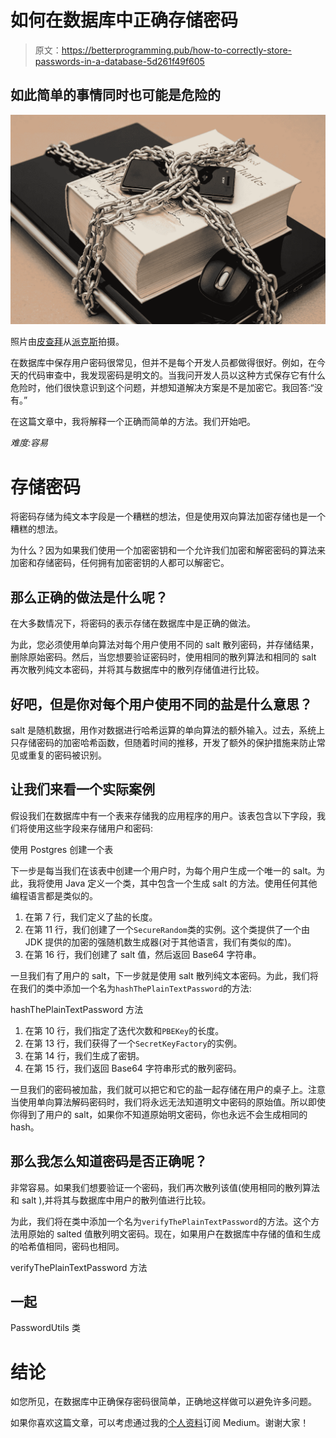# 如何在数据库中正确存储密码

> 原文：<https://betterprogramming.pub/how-to-correctly-store-passwords-in-a-database-5d261f49f605>

## 如此简单的事情同时也可能是危险的

![](img/1deb1e3da5b939ed882e05ab2be85b8c.png)

照片由[皮查拜](https://www.pexels.com/@pixabay?utm_content=attributionCopyText&utm_medium=referral&utm_source=pexels)从[派克斯](https://www.pexels.com/photo/black-android-smartphone-on-top-of-white-book-39584/?utm_content=attributionCopyText&utm_medium=referral&utm_source=pexels)拍摄。

在数据库中保存用户密码很常见，但并不是每个开发人员都做得很好。例如，在今天的代码审查中，我发现密码是明文的。当我问开发人员以这种方式保存它有什么危险时，他们很快意识到这个问题，并想知道解决方案是不是加密它。我回答:“没有。”

在这篇文章中，我将解释一个正确而简单的方法。我们开始吧。

*难度:容易*

# 存储密码

将密码存储为纯文本字段是一个糟糕的想法，但是使用双向算法加密存储也是一个糟糕的想法。

为什么？因为如果我们使用一个加密密钥和一个允许我们加密和解密密码的算法来加密和存储密码，任何拥有加密密钥的人都可以解密它。

## 那么正确的做法是什么呢？

在大多数情况下，将密码的表示存储在数据库中是正确的做法。

为此，您必须使用单向算法对每个用户使用不同的 salt 散列密码，并存储结果，删除原始密码。然后，当您想要验证密码时，使用相同的散列算法和相同的 salt 再次散列纯文本密码，并将其与数据库中的散列存储值进行比较。

## 好吧，但是你对每个用户使用不同的盐是什么意思？

salt 是随机数据，用作对数据进行哈希运算的单向算法的额外输入。过去，系统上只存储密码的加密哈希函数，但随着时间的推移，开发了额外的保护措施来防止常见或重复的密码被识别。

## 让我们来看一个实际案例

假设我们在数据库中有一个表来存储我的应用程序的用户。该表包含以下字段，我们将使用这些字段来存储用户和密码:

使用 Postgres 创建一个表

下一步是每当我们在该表中创建一个用户时，为每个用户生成一个唯一的 salt。为此，我将使用 Java 定义一个类，其中包含一个生成 salt 的方法。使用任何其他编程语言都是类似的。

1.  在第 7 行，我们定义了盐的长度。
2.  在第 11 行，我们创建了一个`SecureRandom`类的实例。这个类提供了一个由 JDK 提供的加密的强随机数生成器(对于其他语言，我们有类似的库)。
3.  在第 16 行，我们创建了 salt 值，然后返回 Base64 字符串。

一旦我们有了用户的 salt，下一步就是使用 salt 散列纯文本密码。为此，我们将在我们的类中添加一个名为`hashThePlainTextPassword`的方法:

hashThePlainTextPassword 方法

1.  在第 10 行，我们指定了迭代次数和`PBEKey`的长度。
2.  在第 13 行，我们获得了一个`SecretKeyFactory`的实例。
3.  在第 14 行，我们生成了密钥。
4.  在第 15 行，我们返回 Base64 字符串形式的散列密码。

一旦我们的密码被加盐，我们就可以把它和它的盐一起存储在用户的桌子上。注意当使用单向算法解码密码时，我们将永远无法知道明文中密码的原始值。所以即使你得到了用户的 salt，如果你不知道原始明文密码，你也永远不会生成相同的 hash。

## 那么我怎么知道密码是否正确呢？

非常容易。如果我们想要验证一个密码，我们再次散列该值(使用相同的散列算法和 salt ),并将其与数据库中用户的散列值进行比较。

为此，我们将在类中添加一个名为`verifyThePlainTextPassword`的方法。这个方法用原始的 salted 值散列明文密码。现在，如果用户在数据库中存储的值和生成的哈希值相同，密码也相同。

verifyThePlainTextPassword 方法

## 一起

PasswordUtils 类

# 结论

如您所见，在数据库中正确保存密码很简单，正确地这样做可以避免许多问题。

如果你喜欢这篇文章，可以考虑通过我的[个人资料](https://kesk.medium.com/membership)订阅 Medium。谢谢大家！